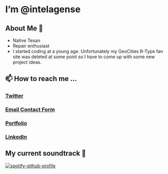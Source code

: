 # I’m @intelagense

## About Me 🤠
* Native Texan
* Repair enthusiast 
* I started coding at a young age. Unfortunately my GeoCities R-Type fan site was deleted at some point so I have to come up with some new project ideas.  

## 📫 How to reach me ... 
### [Twitter](https://twitter.com/intelagense)
### [Email Contact Form](https://www.intelagense.com/#contact)
### [Portfolio](https://www.intelagense.com/)
### [LinkedIn](https://www.linkedin.com/in/eric-wynn-romere/)

## My current soundtrack 🎸

[![spotify-github-profile](https://spotify-github-profile.vercel.app/api/view?uid=intelagense&cover_image=false&theme=default)](https://spotify-github-profile.vercel.app/api/view?uid=intelagense&redirect=true)

<!---
You found the secret message!
--->
